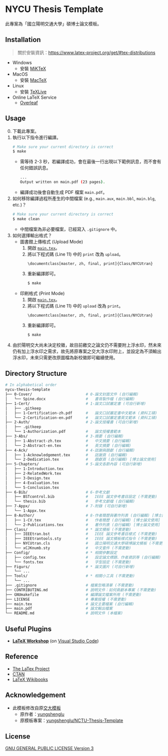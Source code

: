 # NYCU Thesis Template

此專案為「國立陽明交通大學」碩博士論文模板。

## Installation

> 關於安裝資訊：https://www.latex-project.org/get/#tex-distributions

* Windows
    * 安裝 [MiKTeX](https://miktex.org/)
* MacOS
    * 安裝 [MacTeX](http://www.tug.org/mactex/)
* Linux
    * 安裝 [TeXLive](https://www.tug.org/texlive/)
* Online LaTeX Service
    * [Overleaf](https://www.overleaf.com)

## Usage

0. 下載此專案。
1. 執行以下指令進行編譯。
    ```bash
    # Make sure your current directory is correct
    $ make
    ```
    * 需等待 2-3 秒，若編譯成功，會在最後一行出現以下範例訊息，而不會有任何錯誤訊息。
        ```bash
        ...
        Output written on main.pdf (23 pages).
        ```
    * 編譯成功後會自動生成 PDF 檔案 `main.pdf`。
2. 如何移除編譯過程所產生的中間檔案 (e.g., `main.aux`, `main.bbl`, `main.blg`, etc.)？
    ```bash
    # Make sure your current directory is correct
    $ make clean
    ```
    * 中間檔案為非必要檔案，已經寫入 `.gitignore` 中。
3. 如何選擇輸出格式？
    * 圖書館上傳格式 (Upload Mode)
        1. 開啟 [`main.tex`](main.tex)。
        2. 將以下程式碼 (Line 11) 中的 `print` 改為 `upload`。
            ```latex=11
            \documentclass[master, zh, final, print]{Class/NYCUtran}
            ```
        3. 重新編譯即可。
            ```bash
            $ make
            ```
    * 印刷格式 (Print Mode)
        1. 開啟 [`main.tex`](main.tex)。
        2. 將以下程式碼 (Line 11) 中的 `upload` 改為 `print`。
            ```latex=11
            \documentclass[master, zh, final, print]{Class/NYCUtran}
            ```
        3. 重新編譯即可。
            ```bash
            $ make
            ```
4. 由於陽明交大尚未決定校徽，故目前繳交之論文仍不需要附上浮水印，然未來仍有加上浮水印之需求，故先將原專案之交大浮水印附上，並設定為不須輸出浮水印，未來只需更改原圖檔為新校徽即可繼續使用。

## Directory Structure

```bash
# In alphabetical order
nycu-thesis-template
├── 0-Cover/                        # 0-論文封面文件 (自行編輯)
│   └── Spine.docx                  #   書背製作檔 (自行編輯)
├── 1-Cert/                         # 1-論文口試審定書 (可自行新增)
│   ├── .gitkeep
│   ├── 1-Certification-zh.pdf      #   論文口試審定書中文範本 (資科工碩)
│   └── 2-Certification-en.pdf      #   論文口試審定書英文範本 (資科工碩)
├── 2-Auth/                         # 2-論文授權書 (可自行新增)
│   ├── .gitkeep
│   └── 1-Authorization.pdf         #   論文授權書範本
├── 3-Abs/                          # 3-摘要 (自行編輯)
│   ├── 1-Abstract-zh.tex           #   中文摘要 (自行編輯)
│   └── 2-Abstract-en.tex           #   英文摘要 (自行編輯)
├── 4-Ack/                          # 4-誌謝與題獻 (自行編輯)
│   ├── 1-Acknowledgement.tex       #   誌謝頁 (自行編輯)
│   └── 2-Dedication.tex            #   題獻頁 (自行編輯) [博士論文使用]
├── 5-Chapters/                     # 5-論文各節內容 (可自行新增)
│   ├── 1-Introduction.tex
│   ├── 2-RelatedWork.tex
│   ├── 3-Design.tex
│   ├── 4-Evaluation.tex
│   └── 5-Conclusion.tex
├── 6-Bib/                          # 6-參考文獻
│   ├── BSTcontrol.bib              #   IEEE 論文參考書目設定 (不需更動)
│   └── thesis.bib                  #   參考文獻檔 (自行編輯)
├── 7-Appx/                         # 7-附錄 (可自行新增)
│   └── 1-Appx.tex           
├── 8-Author/                       # 8-作者簡歷與著作列表 (自行編輯) [博士論文使用]
│   ├── 1-CV.tex                    #   作者簡歷 (自行編輯) [博士論文使用]
│   └── 2-Publications.tex          #   著作列表 (自行編輯) [博士論文使用]                               
├── Class/                          # * 論文模板 (不需更動)
│   ├── IEEEtran.bst                #   IEEE 論文參考書目樣式 (不需更動)
│   ├── IEEEtrantools.sty           #   IEEE 論文模板樣式指令 (不需更動)
│   ├── NYCUtran.cls                #   國立陽明交通大學碩博論文模板 (不需更動)
│   └── xCJKnumb.sty                #   中文套件 (不需更動)
├── Config/                         # * 相關參數設定
│   ├── config.tex                  #   設定論文標題、作者資訊等 (自行編輯)
│   └── fonts.tex                   #   字型設定 (不需更動)
├── Figurs/                         # * 論文圖片 (可自行新增)
│   └── ...
├── Tools/                          # * 相關小工具 (不需更動)
│   └── ...
├── .gitignore                      # 檔案忽略清單 (不需更動)
├── CONTRIBUTING.md                 # 說明文件：如何貢獻本專案 (不需更動)
├── GNUmakefile                     # 編譯論文檔案所用 (不需更動)
├── LICENSE                         # 專案授權 (不需更動)
├── main.tex                        # 論文主要檔案 (自行編輯)
├── main.pdf                        # 論文輸出檔案
└── README.md                       # 說明文件 (本檔案)
```

## Useful Plugins

* **[LaTeX Workshop](https://marketplace.visualstudio.com/items?itemName=James-Yu.latex-workshop)** (on [Visual Studio Code](https://code.visualstudio.com/))

## Reference

* [The LaTex Project](https://www.latex-project.org/)
* [CTAN](https://www.ctan.org/)
* [LaTeX Wikibooks](https://en.wikibooks.org/wiki/LaTeX)

## Acknowledgement

* 此模板修改自原[交大模板](https://github.com/yungshenglu/NCTU-Thesis-Template)
  * 原作者：[yungshenglu](https://github.com/yungshenglu)
  * 原模板專案：[yungshenglu/NCTU-Thesis-Template](https://github.com/yungshenglu/NCTU-Thesis-Template)

## License

[GNU GENERAL PUBLIC LICENSE Version 3](LICENSE)